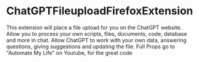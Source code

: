 # ChatGPTFileuploadFirefoxExtension
This extension will place a file upload for you on the ChatGPT website. Allow you to process your own scripts, files, documents, code, database and more in chat. Allow ChatGPT to work with your own data, answering questions, giving suggestions and updating the file. Full Props go to "Automate My Life" on Youtube, for the great code
